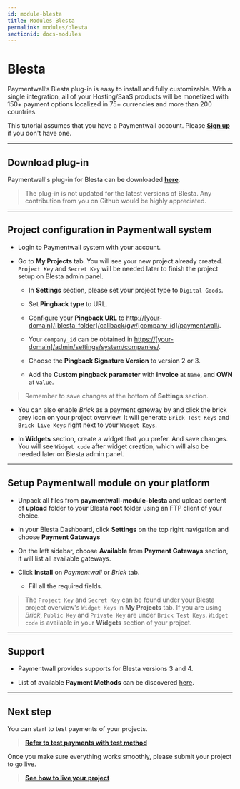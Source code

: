 ```yaml
---
id: module-blesta
title: Modules-Blesta
permalink: modules/blesta
sectionid: docs-modules
---
```


# Blesta

Paymentwall’s Blesta plug-in is easy to install and fully customizable. With a single integration, all of your Hosting/SaaS products will be monetized with 150+ payment options localized in 75+ currencies and more than 200 countries.

This tutorial assumes that you have a Paymentwall account. Please **[Sign up](https://api.paymentwall.com/pwaccount/signup?source=blesta&mode=merchant)** if you don't have one.

***

## Download plug-in

Paymentwall's plug-in for Blesta can be downloaded **[here](https://github.com/paymentwall)**.

> The plug-in is not updated for the latest versions of Blesta. Any contribution from you on Github would be highly appreciated.

***

## Project configuration in Paymentwall system

+ Login to Paymentwall system with your account.

+ Go to **My Projects** tab. You will see your new project already created. ```Project Key``` and ```Secret Key``` will be needed later to finish the project setup on Blesta admin panel.

	- In **Settings** section, please set your project type to ```Digital Goods```.

	- Set **Pingback type** to URL.

	- Configure your **Pingback URL** to [http://[your-domain]/[blesta_folder]/callback/gw/[company_id]/paymentwall/]().

	- Your ```company_id``` can be obtained in [https://[your-domain]/admin/settings/system/companies/]().

	- Choose the **Pingback Signature Version** to version 2 or 3.

	- Add the **Custom pingback parameter** with **invoice** at ```Name```, and **OWN** at ```Value```.

> Remember to save changes at the bottom of **Settings** section.

+ You can also enable *Brick* as a payment gateway by and click the brick grey icon on your project overview. It will generate ```Brick Test Keys``` and ```Brick Live Keys``` right next to your ```Widget Keys```.

+ In **Widgets** section, create a widget that you prefer. And save changes. You will see ```Widget code``` after widget creation, which will also be needed later on Blesta admin panel.

***

## Setup Paymentwall module on your platform

+ Unpack all files from **paymentwall-module-blesta** and upload content of **upload** folder to your Blesta **root** folder using an FTP client of your choice.

+ In your Blesta Dashboard, click **Settings** on the top right navigation and choose **Payment Gateways**

+ On the left sidebar, choose **Available** from **Payment Gateways** section, it will list all available gateways.

+ Click **Install** on *Paymentwall* or *Brick* tab.

	- Fill all the required fields.

> The ```Project Key``` and ```Secret Key``` can be found under your Blesta project overview's ```Widget Keys``` in **My Projects** tab. If you are using *Brick*, ```Public Key``` and ```Private Key``` are under ```Brick Test Keys```.  ```Widget code``` is available in your **Widgets** section of your project.

***

## Support

+ Paymentwall provides supports for Blesta versions 3 and 4.

+ List of available **Payment Methods** can be discovered [here](https://www.paymentwall.com/en/payment-methods).

***

## Next step

You can start to test payments of your projects.

> **[Refer to test payments with test method](/sandbox/test-payment)**

Once you make sure everything works smoothly, please submit your project to go live.

> **[See how to live your project](/guides/review-home)**
